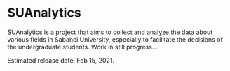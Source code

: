 # SUAnalytics
SUAnalytics is a project that aims to collect and analyze the data about various fields in Sabanci University, especially to facilitate the decisions of the undergraduate students. Work in still progress...

Estimated release date: Feb 15, 2021.
